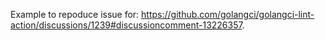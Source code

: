Example to repoduce issue for: https://github.com/golangci/golangci-lint-action/discussions/1239#discussioncomment-13226357.
